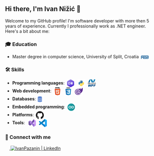 ## Hi there, I'm Ivan Nižić 👋
Welcome to my GitHub profile! I'm software developer with more then 5 years of experience. Currently I professionally work as .NET engineer. Here's a bit about me:

### 🎓 Education
- Master degree in computer science, University of Split, Croatia&ensp;<img align="center" alt="Python" style="margin-right:2px;" width="26px" src="images/fesb-logo.jpg" />

### 🛠️ Skills
- **Programming languages**:&ensp;<img align="center" alt="C#" style="margin-right:2px;" width="26px" src="https://github.com/github/explore/blob/e31937ba11fcf9ec0238312b008d2e09007936c0/topics/csharp/csharp.png" />&ensp;<img align="center" alt="Python" style="margin-right:2px;" width="26px" src="https://github.com/github/explore/blob/e31937ba11fcf9ec0238312b008d2e09007936c0/topics/python/python.png" />&ensp;<img align="center" alt="Python" style="margin-right:2px;" width="26px" src="images/wpf-logo.png" />
- **Web development**:&ensp;<img align="center" alt="HTML5" style="margin-right:2px;" width="26px" src="https://raw.githubusercontent.com/github/explore/80688e429a7d4ef2fca1e82350fe8e3517d3494d/topics/html/html.png" />&ensp;<img align="center" alt="Python" style="margin-right:2px;" width="26px" src="https://github.com/github/explore/blob/e31937ba11fcf9ec0238312b008d2e09007936c0/topics/css/css.png" />&ensp;<img align="center" alt="Python" style="margin-right:2px;" width="26px" src="https://github.com/github/explore/blob/e31937ba11fcf9ec0238312b008d2e09007936c0/topics/blazor/blazor.png" />
- **Databases**:<img align="center" alt="SQL" style="margin-right:2px;" width="26px" src="https://raw.githubusercontent.com/github/explore/80688e429a7d4ef2fca1e82350fe8e3517d3494d/topics/sql/sql.png" />
- **Embedded programming**:&ensp;<img align="center" alt="Python" style="margin-right:2px;" width="26px" src="https://github.com/github/explore/blob/e31937ba11fcf9ec0238312b008d2e09007936c0/topics/arduino/arduino.png" />
- **Platforms**:&ensp;<img align="center" alt="GitHub" style="margin-right:2px;" width="26px" src="https://raw.githubusercontent.com/github/explore/78df643247d429f6cc873026c0622819ad797942/topics/github/github.png" />
- **Tools**: &ensp;<img align="center" alt="Python" style="margin-right:2px;" width="26px" src="https://github.com/github/explore/blob/e31937ba11fcf9ec0238312b008d2e09007936c0/topics/visual-studio/visual-studio.png" />&ensp;<img align="center" alt="Visual Studio Code" style="margin-right:2px;" width="26px" src="https://raw.githubusercontent.com/github/explore/80688e429a7d4ef2fca1e82350fe8e3517d3494d/topics/visual-studio-code/visual-studio-code.png" />

### 💬 Connect with me
  &emsp;<a href="https://www.linkedin.com/in/ivan-ni%C5%BEi%C4%87-000902181?originalSubdomain=hr&original_referer=https%3A%2F%2Fwww.google.com%2F">
    <img align="center" alt="IvanPazanin | LinkedIn" width="22px" src="https://cdn-icons-png.flaticon.com/512/174/174857.png"  />
  </a>
<br />

<!--
TODO:
- Dodati slike za jezike, alate, fakultet, pogledati na https://github.com/ipazanin#what-do-i-do
- Dodati certifikate kao što je Vlado https://github.com/vladopandzic 📜 Certifications
-->
